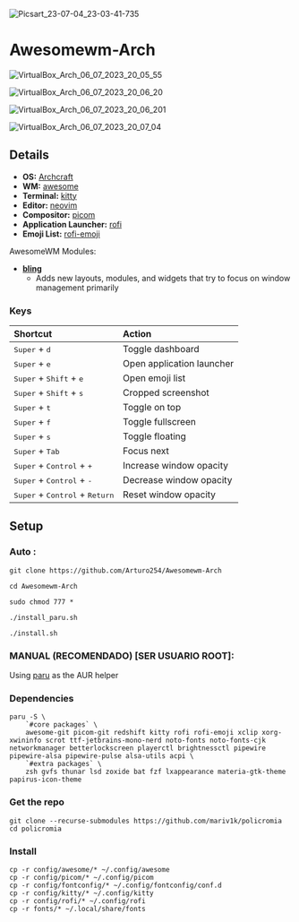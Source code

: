 ![Picsart_23-07-04_23-03-41-735](https://github.com/Arturo254/Awesomewm-Arch/assets/87346871/b629487c-eeee-4a10-ab95-825a2ca80b7b)

# Awesomewm-Arch
![VirtualBox_Arch_06_07_2023_20_05_55](https://github.com/Arturo254/Awesomewm-Arch/assets/87346871/e19ba6fe-fc50-42a9-aaf3-7f927d2ae63a)

![VirtualBox_Arch_06_07_2023_20_06_20](https://github.com/Arturo254/Awesomewm-Arch/assets/87346871/c943728b-d09e-4321-8cac-62045629cce7)

![VirtualBox_Arch_06_07_2023_20_06_201](https://github.com/Arturo254/Awesomewm-Arch/assets/87346871/48348cd1-dd33-400f-b256-7e85349aecd8)

![VirtualBox_Arch_06_07_2023_20_07_04](https://github.com/Arturo254/Awesomewm-Arch/assets/87346871/9d0a65eb-b031-4228-9048-e0597d7867d4)

## Details

- **OS:** [Archcraft](https://archcraft.io)
- **WM:** [awesome](https://github.com/awesomeWM/awesome)
- **Terminal:** [kitty](https://github.com/kovidgoyal/kitty)
- **Editor:** [neovim](https://github.com/neovim/neovim)
- **Compositor:** [picom](https://github.com/yshui/picom)
- **Application Launcher:** [rofi](https://github.com/davatorium/rofi)
- **Emoji List:** [rofi-emoji](https://github.com/Mange/rofi-emoji)

AwesomeWM Modules:

- **[bling](https://github.com/blingcorp/bling)**
  - Adds new layouts, modules, and widgets that try to focus on window management primarily

### Keys

| Shortcut                                                  | Action                    |
| :-------------------------------------------------------- | :------------------------ |
| <kbd>Super</kbd> + <kbd>d</kbd>                           | Toggle dashboard          |
| <kbd>Super</kbd> + <kbd>e</kbd>                           | Open application launcher |
| <kbd>Super</kbd> + <kbd>Shift</kbd> + <kbd>e</kbd>        | Open emoji list           |
| <kbd>Super</kbd> + <kbd>Shift</kbd> + <kbd>s</kbd>        | Cropped screenshot        |
| <kbd>Super</kbd> + <kbd>t</kbd>                           | Toggle on top             |
| <kbd>Super</kbd> + <kbd>f</kbd>                           | Toggle fullscreen         |
| <kbd>Super</kbd> + <kbd>s</kbd>                           | Toggle floating           |
| <kbd>Super</kbd> + <kbd>Tab</kbd>                         | Focus next                |
| <kbd>Super</kbd> + <kbd>Control</kbd> + <kbd>+</kbd>      | Increase window opacity   |
| <kbd>Super</kbd> + <kbd>Control</kbd> + <kbd>-</kbd>      | Decrease window opacity   |
| <kbd>Super</kbd> + <kbd>Control</kbd> + <kbd>Return</kbd> | Reset window opacity      |

## Setup


### Auto : 
```
git clone https://github.com/Arturo254/Awesomewm-Arch

cd Awesomewm-Arch

sudo chmod 777 *

./install_paru.sh

./install.sh
```
### MANUAL (RECOMENDADO) [SER USUARIO ROOT]:
Using [paru](https://github.com/Morganamilo/paru) as the AUR helper

### Dependencies

```
paru -S \
    `#core packages` \
    awesome-git picom-git redshift kitty rofi rofi-emoji xclip xorg-xwininfo scrot ttf-jetbrains-mono-nerd noto-fonts noto-fonts-cjk networkmanager betterlockscreen playerctl brightnessctl pipewire pipewire-alsa pipewire-pulse alsa-utils acpi \
    `#extra packages` \
    zsh gvfs thunar lsd zoxide bat fzf lxappearance materia-gtk-theme papirus-icon-theme
```

### Get the repo

```
git clone --recurse-submodules https://github.com/mariv1k/policromia
cd policromia
```

### Install

```
cp -r config/awesome/* ~/.config/awesome
cp -r config/picom/* ~/.config/picom
cp -r config/fontconfig/* ~/.config/fontconfig/conf.d
cp -r config/kitty/* ~/.config/kitty
cp -r config/rofi/* ~/.config/rofi
cp -r fonts/* ~/.local/share/fonts
```
